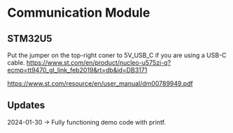 # Communication Module
## STM32U5 
Put the jumper on the top-right coner to 5V_USB_C if you are using a USB-C cable. 
https://www.st.com/en/product/nucleo-u575zi-q?ecmp=tt9470_gl_link_feb2019&rt=db&id=DB3171

https://www.st.com/resource/en/user_manual/dm00789949.pdf

## Updates
2024-01-30 -> Fully functioning demo code with printf. 
	 
	 




